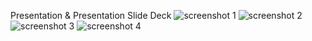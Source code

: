 Presentation & Presentation Slide Deck
![screenshot 1](https://cloud.githubusercontent.com/assets/16803776/14856372/62076fc6-0c5d-11e6-8422-96c744cee9a6.png)
![screenshot 2](https://cloud.githubusercontent.com/assets/16803776/14856535/028af79c-0c5e-11e6-8c0f-9f9dc974c13d.png)
![screenshot 3](https://cloud.githubusercontent.com/assets/16803776/14856632/83e65ec6-0c5e-11e6-8200-2f0b40b2ae0d.png)
![screenshot 4](https://cloud.githubusercontent.com/assets/16803776/14856762/06e2bfa4-0c5f-11e6-8031-cb8ab1048e38.png)
